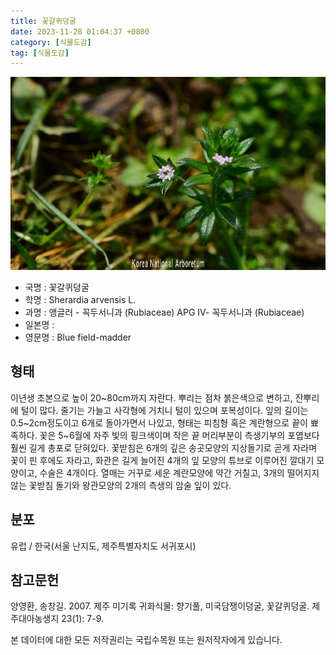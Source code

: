 ```yaml
---
title: 꽃갈퀴덩굴
date: 2023-11-28 01:04:37 +0800
category: [식물도감]
tag: [식물도감]
---
```




![꽃갈퀴덩굴](/assets/img/fileUpload/plants/basic/Rubiaceae/Sherardia/34343/34343_20230821142557199files_th2.jpg)
- 국명 : 꽃갈퀴덩굴
- 학명 : Sherardia arvensis L.
- 과명 : 앵글러 - 꼭두서니과 (Rubiaceae) APG Ⅳ- 꼭두서니과 (Rubiaceae)
- 일본명 : 
- 영문명 : Blue field-madder


## 형태
이년생 초본으로 높이  20~80cm까지 자란다. 뿌리는 점차 붉은색으로 변하고, 잔뿌리에 털이 많다. 줄기는 가늘고 사각형에 거치니 털이 있으며 포복성이다. 잎의 길이는 0.5~2cm정도이고 6개로 돌아가면서 나있고, 형태는 피침형 혹은 계란형으로 끝이 뾰족하다. 꽃은 5~6월에 자주 빛의 핑크색이며 작은 끝 머리부분이 측생기부의 포엽보다 훨씬 길게 총포로 닫혀있다. 꽃받침은 6개의 깊은 송곳모양의 지상돌기로 곧게 자라며 꽃이 핀 후에도 자라고, 화관은 길게 늘어진 4개의 잎 모양의 튜브로 이루어진 깔대기 모양이고, 수술은 4개이다. 열매는 거꾸로 세운 계란모양에 약간 거칠고, 3개의 떨어지지 않는 꽃받침 돌기와 왕관모양의 2개의 측생의 암술 잎이 있다.
## 분포
유럽 / 한국(서울 난지도, 제주특별자치도 서귀포시)
## 참고문헌
양영환, 송창길. 2007. 제주 미기록 귀화식물: 향기풀, 미국담쟁이덩굴, 꽃갈퀴덩굴. 제주대아농생지 23(1): 7-9.






본 데이터에 대한 모든 저작권리는 국립수목원 또는 원저작자에게 있습니다.
